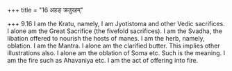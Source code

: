 +++
title = "16 अहङ् क्रतुरहम्"

+++
9.16 I am the Kratu, namely, I am Jyotistoma and other Vedic sacrifices.
I alone am the Great Sacrifice (the fivefold sacrifices). I am the
Svadha, the libation offered to nourish the hosts of manes. I am the
herb, namely, oblation. I am the Mantra. I alone am the clarified
butter. This implies other illustrations also. I alone am the oblation
of Soma etc. Such is the meaning. I am the fire such as Ahavaniya etc. I
am the act of offering into fire.
